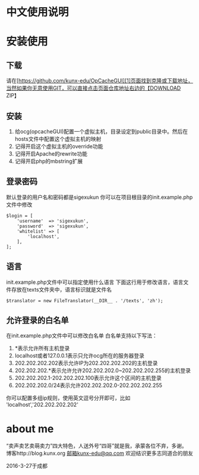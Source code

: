 ﻿# 中文使用说明
安装使用
====

下载
--

请在[https://github.com/kunx-edu/OpCacheGUI][1]页面找到克隆或下载地址，当然如果你无意使用GIT，可以直接点击页面仓库地址右边的【DOWNLOAD ZIP】

安装
--

 1. 给ocg(opcacheGUI)配置一个虚拟主机，目录设定到public目录中。然后在hosts文件中配置这个虚拟主机的映射
 2. 记得开启这个虚拟主机的override功能
 3. 记得开启Apache的rewrite功能
 4. 记得开启php的mbstring扩展

登录密码
--
默认登录的用户名和密码都是sigexukun
你可以在项目根目录的init.example.php文件中修改

    $login = [
        'username'  => 'sigexukun',
        'password'  => 'sigexukun',
        'whitelist' => [
            'localhost',
        ],
    ];


语言
--
init.example.php文件中可以指定使用什么语言
下面这行用于修改语言，语言文件存放在texts文件夹中，语言标识就是文件名

    $translator = new FileTranslator(__DIR__ . '/texts', 'zh');

    
允许登录的白名单
--
在init.example.php文件中可以修改白名单
白名单支持以下写法：

 1. *表示允许所有主机登录
 2. localhost或者127.0.0.1表示只允许ocg所在的服务器登录
 3. 202.202.202.202表示允许IP为202.202.202.202的主机登录
 4. 202.202.202.\*表示允许允许202.202.202.0~202.202.202.255的主机登录
 5. 202.202.202.1-202.202.202.100表示允许这个区间的主机登录
 6. 202.202.202.0/24表示允许202.202.202.0-202.202.202.255

你可以配置多组ip规则，使用英文逗号分开即可，比如
'localhost','202.202.202.202'

about me
====
“卖声卖艺卖萌卖力”四大特色，人送外号“四哥”就是我，承蒙各位不弃，多谢。
博客http://blog.kunx.org
邮箱kunx-edu@qq.com
欢迎结识更多志同道合的朋友

2016-3-27于成都


  [1]: https://github.com/kunx-edu/OpCacheGUI